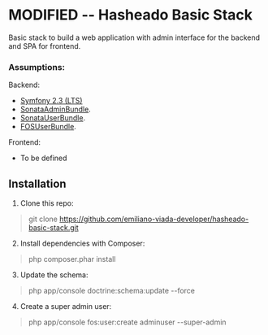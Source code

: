 # MODIFIED -- Hasheado Basic Stack
Basic stack to build a web application with admin interface for the backend and SPA for frontend.

### Assumptions:
Backend:  
* [Symfony 2.3 (LTS)](http://symfony.com/download)
* [SonataAdminBundle](https://sonata-project.org/bundles/admin/2-3/doc/index.html).
* [SonataUserBundle](https://sonata-project.org/bundles/user/2-2/doc/index.html).
* [FOSUserBundle](https://github.com/FriendsOfSymfony/FOSUserBundle).

Frontend:  
* To be defined

## Installation
1) Clone this repo:  
> git clone https://github.com/emiliano-viada-developer/hasheado-basic-stack.git

2) Install dependencies with Composer:  
> php composer.phar install  

3) Update the schema:  
> php app/console doctrine:schema:update --force  

4) Create a super admin user:  
> php app/console fos:user:create adminuser --super-admin  
